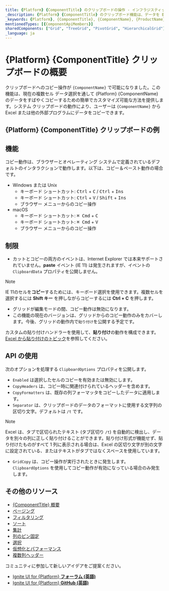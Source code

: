 ```yaml
---
title: {Platform} {ComponentTitle} のクリップボードの操作 - インフラジスティックス
_description: {Platform} {ComponentTitle} のクリップボード機能は、データを Excel、その他のプログラムにコピー、貼り付け、エクスポートするための高速で簡単、カスタマイズ可能な方法を提供します。今すぐお試しください。
_keywords: {Platform}, {ComponentTitle}, {ComponentName}, {ProductName}, Infragistics, インフラジスティックス
mentionedTypes: [{ComponentApiMembers}]
sharedComponents: ["Grid", "TreeGrid", "PivotGrid", "HierarchicalGrid"]
_language: ja
---
```


# {Platform} {ComponentTitle} クリップボードの概要

クリップボードへのコピー操作が `{ComponentName}` で可能になりました。この機能は、現在の複数セル データ選択を通して {Platform} {ComponentName} のデータをすばやくコピーするための簡単でカスタマイズ可能な方法を提供します。システム クリップボードの動作により、ユーザーは `{ComponentName}` から Excel または他の外部プログラムにデータをコピーできます。

## {Platform} {ComponentTitle} クリップボードの例

<code-view style="height:635px"
           data-demos-base-url="{environment:dvDemosBaseUrl}"
           iframe-src="{environment:dvDemosBaseUrl}/{ComponentSample}-clipboard-operations"
           github-src="{ComponentSample}/clipboard-operations"
           alt="{Platform} {ComponentTitle} クリップボードの操作の例">
</code-view>

## 機能

コピー動作は、ブラウザーとオペレーティング システムで定義されているデフォルトのインタラクションで動作します。以下は、コピー＆ペースト動作の場合です。

- Windows または Unix
  - キーボード ショートカット: <kbd>Ctrl</kbd> + <kbd>C</kbd> / <kbd>Ctrl</kbd> + <kbd>Ins</kbd>
  - キーボード ショートカット: <kbd>Ctrl</kbd> + <kbd>V</kbd> / <kbd>Shift</kbd> + <kbd>Ins</kbd>
  - ブラウザー メニューからのコピー操作
- macOS
  - キーボード ショートカット: <kbd>⌘ Cmd</kbd> + <kbd>C</kbd>
  - キーボード ショートカット: <kbd>⌘ Cmd</kbd> + <kbd>V</kbd>
  - ブラウザー メニューからのコピー操作


## 制限

- カットとコピーの両方のイベントは、Internet Explorer では本来サポートされていません。**paste** イベント (IE 11) は発生されますが、イベントの `ClipboardData` プロパティを公開しません。
> [!NOTE]
> IE 11のセルを**コピー**するためには、キーボード選択を使用できます。複数セルを選択するには **Shift キー** を押しながらコピーするには **Ctrl + C** を押します。

- グリッドが編集モードの間、コピー動作は無効になります。
- この機能の現在のバージョンは、グリッドからのコピー動作のみをカバーします。今後、グリッドの動作内で`貼り付け`を公開する予定です。

<!-- Angular -->

<!-- ComponentStart: Grid -->
カスタムの貼り付けハンドラーを使用して、**貼り付け**の動作を構成できます。[Excel から貼り付けのトピック](paste-excel.md)を参照してください。
<!-- ComponentEnd: Grid -->

<!-- end: Angular -->

## API の使用

次のオプションを処理する `ClipboardOptions` プロパティを公開します。
- `Enabled` は選択したセルのコピーを有効または無効にします。
- `CopyHeaders` は、コピー時に関連付けられているヘッダーを含めます。
- `CopyFormatters` は、既存の列フォーマッタをコピーしたデータに適用します。
- `Separator` は、クリップボードのデータのフォーマットに使用する文字列の区切り文字。デフォルトは `/t` です。

> [!NOTE]
> Excel は、タブで区切られたテキスト (タブ区切り `/t`) を自動的に検出し、データを別々の列に正しく貼り付けることができます。貼り付け形式が機能せず、貼り付けたものがすべて 1 列に表示される場合は、Excel の区切り文字が別の文字に設定されている、またはテキストがタブではなくスペースを使用しています。

- `GridCopy` は、コピー操作が実行されたときに発生します。`ClipboardOptions` を使用してコピー動作が有効になっている場合のみ発生します。

## その他のリソース

* [{ComponentTitle} 概要](overview.md)
* [ページング](paging.md)
* [フィルタリング](filtering.md)
* [ソート](sorting.md)
* [集計](summaries.md)
* [列のピン固定](column-pinning.md)
* [選択](selection.md)
* [仮想化とパフォーマンス](virtualization.md)
* [複数列ヘッダー](multi-column-headers.md)

コミュニティに参加して新しいアイデアをご提案ください。

* [Ignite UI for {Platform} **フォーラム (英語)**](https://www.infragistics.com/community/forums/f/ignite-ui-for-{Platform})
* [Ignite UI for {Platform} **GitHub (英語)**](https://github.com/IgniteUI/igniteui-{Platform})

